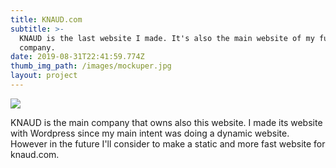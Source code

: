 ```yaml
---
title: KNAUD.com
subtitle: >-
  KNAUD is the last website I made. It's also the main website of my future
  company.
date: 2019-08-31T22:41:59.774Z
thumb_img_path: /images/mockuper.jpg
layout: project
---
```

![](/images/mockuper.jpg)

KNAUD is the main company that owns also this website. I made its website with Wordpress since my main intent was doing a dynamic website. However in the future I'll consider to make a static and more fast website for knaud.com.
